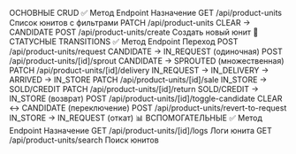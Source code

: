 ОСНОВНЫЕ CRUD ✅
Метод	Endpoint	Назначение
GET	/api/product-units	Список юнитов с фильтрами
PATCH	/api/product-units	CLEAR → CANDIDATE
POST	/api/product-units/create	Создать новый юнит
🔄 СТАТУСНЫЕ TRANSITIONS ✅
Метод	Endpoint	Переход
POST	/api/product-units/request	CANDIDATE → IN_REQUEST (одиночная)
POST	/api/product-units/[id]/sprout	CANDIDATE → SPROUTED (множественная)
PATCH	/api/product-units/[id]/delivery	IN_REQUEST → IN_DELIVERY → ARRIVED → IN_STORE
PATCH	/api/product-units/[id]/sale	IN_STORE → SOLD/CREDIT
PATCH	/api/product-units/[id]/return	SOLD/CREDIT → IN_STORE (возврат)
POST	/api/product-units/[id]/toggle-candidate	CLEAR ↔ CANDIDATE (переключение)
POST	/api/product-units/revert-to-request	IN_STORE → IN_REQUEST (откат)
📊 ВСПОМОГАТЕЛЬНЫЕ ✅
Метод	Endpoint	Назначение
GET	/api/product-units/[id]/logs	Логи юнита
GET	/api/product-units/search	Поиск юнитов
